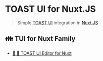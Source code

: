 # TOAST UI for Nuxt.JS
> Simple [TOAST UI](https://ui.toast.com/tui-editor/) integration in [Nuxt.JS](https://nuxtjs.org)

## 👪 TUI for Nuxt Family
 - [🍞 📝 TOAST UI Editor for Nuxt](https://github.com/nuxt-tui/editor)
